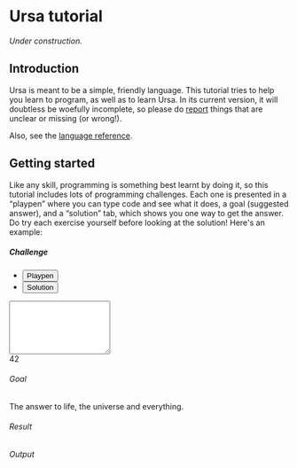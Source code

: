 # Ursa tutorial

*Under construction.*


## Introduction

Ursa is meant to be a simple, friendly language. This tutorial tries to help you learn to program, as well as to learn Ursa. In its current version, it will doubtless be woefully incomplete, so please do [report](https://github.com/ursalang/ursalang.github.io/issues) things that are unclear or missing (or wrong!).

Also, see the [language reference](reference.html).


## Getting started

Like any skill, programming is something best learnt by doing it, so this tutorial includes lots of programming challenges. Each one is presented in a “playpen” where you can type code and see what it does, a goal (suggested answer), and a “solution” tab, which shows you one way to get the answer. Do try each exercise yourself before looking at the solution! Here's an example:

<div class="card">
    <div class="card">
        <div class="card-header">
            <h5>Challenge</h5>
            <ul class="nav nav-tabs card-header-tabs" id="codeTab" role="tablist">
                <li class="nav-item" role="presentation">
                    <button class="nav-link active" id="challenge-tab" data-bs-toggle="tab" data-bs-target="#challenge-tab-pane" type="button" role="tab" aria-controls="challenge-tab-pane" aria-selected="true">Playpen</button>
                </li>
                <li class="nav-item" role="presentation">
                    <button class="nav-link" id="solution-tab" data-bs-toggle="tab" data-bs-target="#solution-tab-pane" type="button" role="tab" aria-controls="solution-tab-pane" aria-selected="false">Solution</button>
                </li>
            </ul>
        </div>
        <div class="card-body tab-content code-examples" id="challenge-tab">
            <div class="tab-pane fade show active" id="challenge-tab-pane" role="tabpanel" aria-labelled-by="challenge-pane" tabindex="0">
                <textarea id="ursa-input" rows="6" spellcheck="false"></textarea>
            </div>
            <div class="tab-pane fade" id="solution-tab-pane" role="tabpanel" aria-labelled-by="solution-tab" tabindex="1">
                <div class="card-body" id="challenge-solution">42</div>
            </div>
        </div>
    </div>
    <div class="card">
        <div class="card-header"><h6>Goal</h6></div>
        <div class="card-body" id="challenge-goal">The answer to life, the universe and everything.</div>
    </div>
    <div class="card">
        <div class="card-header"><h6>Result</h6></div>
        <div class="card-body" id="ursa-result"></div>
    </div>
    <div class="card">
        <div class="card-header"><h6>Output</h6></div>
        <div class="card-body" id="ursa-output"></div>
    </div>
</div>

<script src="/tutorial.bundle.js"></script>
